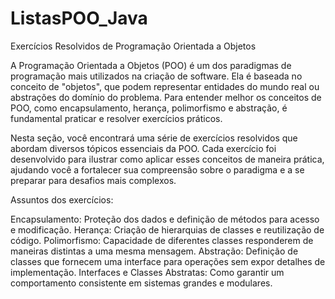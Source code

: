 # ListasPOO_Java

Exercícios Resolvidos de Programação Orientada a Objetos

A Programação Orientada a Objetos (POO) é um dos paradigmas de programação mais utilizados na criação de software. Ela é baseada no conceito de "objetos", que podem representar entidades do mundo real ou abstrações do domínio do problema. Para entender melhor os conceitos de POO, como encapsulamento, herança, polimorfismo e abstração, é fundamental praticar e resolver exercícios práticos.

Nesta seção, você encontrará uma série de exercícios resolvidos que abordam diversos tópicos essenciais da POO. Cada exercício foi desenvolvido para ilustrar como aplicar esses conceitos de maneira prática, ajudando você a fortalecer sua compreensão sobre o paradigma e a se preparar para desafios mais complexos.

Assuntos dos exercícios:

Encapsulamento: Proteção dos dados e definição de métodos para acesso e modificação.
Herança: Criação de hierarquias de classes e reutilização de código.
Polimorfismo: Capacidade de diferentes classes responderem de maneiras distintas a uma mesma mensagem.
Abstração: Definição de classes que fornecem uma interface para operações sem expor detalhes de implementação.
Interfaces e Classes Abstratas: Como garantir um comportamento consistente em sistemas grandes e modulares.

